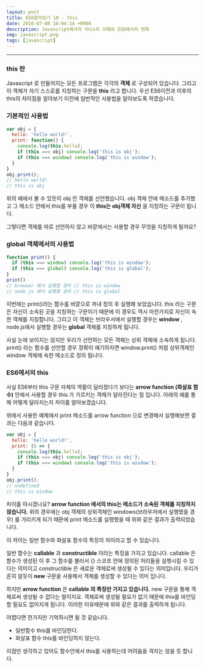 ```yaml
---
layout: post
title: ES6알아보기 10 - this
date: 2018-07-08 16:04:14 +0900
description: Javascript에서의 this의 이해와 ES6에서의 변화
img: javascript.png
tags: [javascript]
---
```

------------------------------------------------
### this 란
Javascript 로 만들어지는 모든 프로그램은 각각의 **객체** 로 구성되어 있습니다. 그리고 이 객체가 자기 스스로를 지칭하는 구문을 **this** 라고 합니다. 우선 ES6이전과 이후의 this의 차이점을 알아보기 이전에 일반적인 사용법을 알아보도록 하겠습니다.

### 기본적인 사용법
```javascript
var obj = {
  hello: 'hello world!',
  print: function() {
    console.log(this.hello);
    if (this === obj) console.log('this is obj');
    if (this === window) console.log('this is window');
  }
}
obj.print();
// hello world!
// this is obj
```

위의 예에서 볼 수 있듯이 obj 란 객체를 선언했습니다. obj 객체 안에 메소드를 추가했고 그 메소드 안에서 this를 부를 경우 이 **this는 obj객체 자신** 을 지칭하는 구문이 됩니다.

그렇다면 객체를 따로 선언하지 않고 바깥에서는 사용할 경우 무엇을 지칭하게 될까요?

### global 객체에서의 사용법
```javascript
function print() {
  if (this === window) console.log('this is window');
  if (this === global) console.log('this is global');
}
print()
// browser 에서 실행할 경우 // this is window
// node.js 에서 실행할 경우 // this is global
```

이번에는 print()라는 함수를 바깥으로 꺼내 정의 후 실행해 보았습니다. this 라는 구문은 자신이 소속된 곳을 지칭하는 구문이기 때문에 이 경우도 역시 마찬가지로 자신이 속한 객체를 지칭합니다. 그리고 이 객체는 브라우서에서 실행할 경우는 **window** , node.js에서 실행할 경우는 **global** 객체를 지칭하게 됩니다.

사실 눈에 보이지는 않지만 우리가 선언하는 모든 객체는 상위 객체에 소속하게 됩니다. print() 라는 함수를 선언할 경우 정확이 얘기하자면 window.print() 처럼 상위객체인 window 객체에 속한 메소드로 정의 됩니다.


### ES6에서의 this

사실 ES6부터 this 구문 자체의 역활이 달라졌다기 보다는 **arrow function (화살표 함수)** 안에서 사용할 경우 this 가 가르키는 객체가 달라진다는 점 입니다. 아래의 예를 통해 어떻게 달라지는지 차이를 알아보겠습니다.

위에서 사용한 예제에서 print 메소드를 arrow function 으로 변경해서 실행해보면 결과는 다음과 같습니다.
```javascript
var obj = {
  hello: 'hello world!',
  print: () => {
    console.log(this.hello);
    if (this === obj) console.log('this is obj');
    if (this === window) console.log('this is window');
  }
}
obj.print();
// undefined
// this is window
```

차이를 아시겠나요? **arrow function 에서의 this는 메소드가 소속된 객체를 지칭하지 않습니다.** 위의 경우에는 obj 객체의 상위객체인 windows(브라우저에서 실행했을 경우) 를 가리키게 되기 때문에 print 메소드를 실행했을 때 위와 같은 결과가 출력되었습니다.

이 차이는 일반 함수와 화살표 함수의 특징의 차이라고 할 수 있습니다.

일반 함수는 **callable** 과 **constructible** 이라는 특징을 가지고 있습니다. callable 은 함수가 생성된 이 후 그 함수를 불러서 {} 스코프 안에 정의된 처리들을 실행시킬 수 있다는 의미이고 constructible 은 새로운 객체로써 생성될 수 있다는 의미입니다. 우리가 흔히 알듯이 **new** 구문을 사용해서 객체를 생성할 수 있다는 의미 입니다.

하지만 **arrow function** 은 **callable 의 특징만 가지고 있습니다.** new 구문을 통해 객체로써 생성될 수 없다는 말이지요. 객체로써 생성될 필요가 없기 때문에 this를 바인딩 할 필요도 없어지게 됩니다. 이러한 이유때문에 위와 같은 결과를 출력하게 됩니다.

어렵다면 한가지만 기억하시면 될 것 같습니다.
- 일반함수 this를 바인딩한다.
- 화살표 함수 this를 바인딩하지 않는다.

이점만 생각하고 있어도 함수안에서 this를 사용하는데 어려움을 격지는 않을 듯 합니다.
